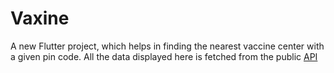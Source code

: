 # Vaxine

A new Flutter project, which helps in finding the nearest vaccine center with a given pin code.
All the data displayed here is fetched from the public [API](https://apisetu.gov.in/)
